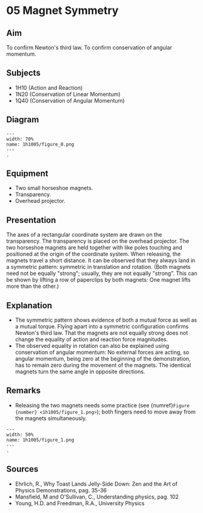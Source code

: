 # 05 Magnet Symmetry 
    
  
## Aim   
 To confirm Newton's third law. To confirm conservation of angular momentum.    
  
## Subjects   
* 1H10 (Action and Reaction) 
* 1N20 (Conservation of Linear Momentum) 
* 1Q40 (Conservation of Angular Momentum)   

## Diagram
   
```{figure} figures/figure_0.png  
---  
width: 70%  
name: 1h1005/figure_0.png  
---  
. 
```

## Equipment
 *  Two small horseshoe magnets. 
 *  Transparency. 
 *  Overhead projector.
     
  
## Presentation   
 The axes of a rectangular coordinate system are drawn on the transparency. The transparency is placed on the overhead projector. The two horseshoe magnets are held together with like poles touching and positioned at the origin of the coordinate system. When releasing, the magnets travel a short distance. It can be observed that they always land in a symmetric pattern: symmetric in translation and rotation. (Both magnets need not be equally "strong"; usually, they are not equally "strong”. This can be shown by lifting a row of paperclips by both magnets: One magnet lifts more than the other.)    
  
## Explanation   
 
 *  The symmetric pattern shows evidence of both a mutual force as well as a mutual torque. Flying apart into a symmetric configuration confirms Newton's third law. That the magnets are not equally strong does not change the equality of action and reaction force magnitudes. 
 *  The observed equality in rotation can also be explained using conservation of angular momentum: No external forces are acting, so angular momentum, being zero at the beginning of the demonstration, has to remain zero during the movement of the magnets. The identical magnets turn the same angle in opposite directions.
   
  
## Remarks
*  Releasing the two magnets needs some practice (see {numref}`Figure {number} <1h1005/figure_1.png>`); both fingers need to move away from the magnets simultaneously.    

```{figure} figures/figure_1.png  
---  
width: 50%  
name: 1h1005/figure_1.png  
---  
. 
```
  
## Sources
 *  Ehrlich, R., Why Toast Lands Jelly-Side Down: Zen and the Art of Physics Demonstrations, pag. 35-36 
 *  Mansfield, M and O'Sullivan, C., Understanding physics, pag. 102 
 *  Young, H.D. and Freedman, R.A., University Physics
  
